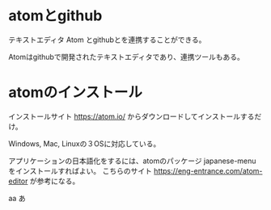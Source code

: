 # atomとgithub

テキストエディタ Atom とgithubとを連携することができる。

Atomはgithubで開発されたテキストエディタであり、連携ツールもある。

# atomのインストール

インストールサイト https://atom.io/ からダウンロードしてインストールするだけ。

Windows, Mac, Linuxの３OSに対応している。

アプリケーションの日本語化をするには、atomのパッケージ japanese-menu をインストールすればよい。
こちらのサイト https://eng-entrance.com/atom-editor が参考になる。

aa
あ
